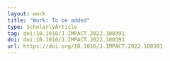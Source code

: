 ```yaml
---
layout: work
title: "Work: To be added"
type: ScholarlyArticle
tag: doi:10.1016/J.IMPACT.2022.100391
doi: doi:10.1016/J.IMPACT.2022.100391
url: https://doi.org/10.1016/J.IMPACT.2022.100391
---
```

